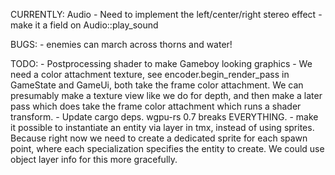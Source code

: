 CURRENTLY:
    Audio
    - Need to implement the left/center/right stereo effect - make it a field on Audio::play_sound

BUGS:
    - enemies can march across thorns and water!

TODO:
    - Postprocessing shader to make Gameboy looking graphics
        - We need a color attachment texture, see  encoder.begin_render_pass in GameState and GameUi, both take the frame color attachment. We can presumably make a texture view like we do for depth, and then make a later pass which does take the frame color attachment which runs a shader transform.
    - Update cargo deps. wgpu-rs 0.7 breaks EVERYTHING.
    - make it possible to instantiate an entity via <object> layer in tmx, instead of using sprites. Because right now we need to create a dedicated sprite for each spawn point, where each specialization specifies the entity to create. We could use object layer info for this more gracefully.
